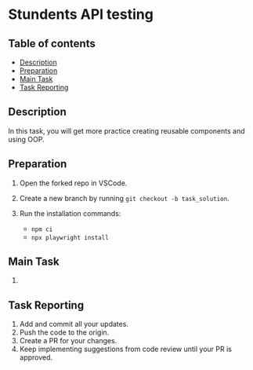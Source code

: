 # Stundents API testing

## Table of contents

- [Description](#description)
- [Preparation](#preparation)
- [Main Task](#main-task)
- [Task Reporting](#task-reporting)

## Description

In this task, you will get more practice creating reusable components and using OOP. 


## Preparation

1. Open the forked repo in VSCode.
2. Create a new branch by running `git checkout -b task_solution`.
3. Run the installation commands:

    - `npm ci`
    - `npx playwright install`


## Main Task

1. 

## Task Reporting

1. Add and commit all your updates.
2. Push the code to the origin.
3. Create a PR for your changes.
4. Keep implementing suggestions from code review until your PR is approved.
